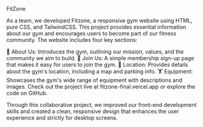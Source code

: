 FitZone

As a team, we developed Fitzone, a responsive gym website using HTML, pure CSS, and TailwindCSS. This project provides essential information about our gym and encourages users to become part of our fitness community. The website includes four key sections:

📖 About Us: Introduces the gym, outlining our mission, values, and the community we aim to build. 📝 Join Us: A simple membership sign-up page that makes it easy for users to join the gym. 📍 Location: Provides details about the gym's location, including a map and parking info. 🏋️ Equipment: Showcases the gym's wide range of equipment with descriptions and images. Check out the project live at fitzone-final.vercel.app or explore the code on GitHub.

Through this collaborative project, we improved our front-end development skills and created a clean, responsive design that enhances the user experience and strictly for desktop screens.
